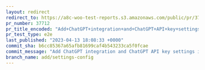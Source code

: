 ```yaml
---
layout: redirect
redirect_to: https://a8c-woo-test-reports.s3.amazonaws.com/public/pr/37712/e2e/index.html
pr_number: 37712
pr_title_encoded: "Add+ChatGPT+integration+and+ChatGPT+API+key+settings+in+Advanced+%3E+Features"
pr_test_type: e2e
last_published: "2023-04-13 18:08:33 +0000"
commit_sha: b6cc85367a65afb81699caf4b543233ca5f0fcae
commit_message: "Add ChatGPT integration and ChatGPT API key settings in Advanced > Fe…"
branch_name: add/settings-config
---
```


